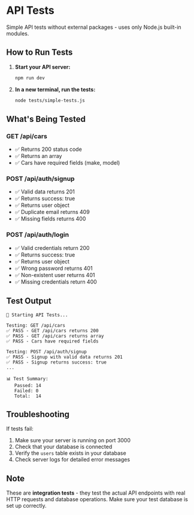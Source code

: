 # API Tests

Simple API tests without external packages - uses only Node.js built-in modules.

## How to Run Tests

1. **Start your API server:**

   ```bash
   npm run dev
   ```

2. **In a new terminal, run the tests:**
   ```bash
   node tests/simple-tests.js
   ```

## What's Being Tested

### GET /api/cars

- ✅ Returns 200 status code
- ✅ Returns an array
- ✅ Cars have required fields (make, model)

### POST /api/auth/signup

- ✅ Valid data returns 201
- ✅ Returns success: true
- ✅ Returns user object
- ✅ Duplicate email returns 409
- ✅ Missing fields returns 400

### POST /api/auth/login

- ✅ Valid credentials return 200
- ✅ Returns success: true
- ✅ Returns user object
- ✅ Wrong password returns 401
- ✅ Non-existent user returns 401
- ✅ Missing credentials return 400

## Test Output

```
🧪 Starting API Tests...

Testing: GET /api/cars
✅ PASS - GET /api/cars returns 200
✅ PASS - GET /api/cars returns array
✅ PASS - Cars have required fields

Testing: POST /api/auth/signup
✅ PASS - Signup with valid data returns 201
✅ PASS - Signup returns success: true
...

📊 Test Summary:
   Passed: 14
   Failed: 0
   Total:  14
```

## Troubleshooting

If tests fail:

1. Make sure your server is running on port 3000
2. Check that your database is connected
3. Verify the `users` table exists in your database
4. Check server logs for detailed error messages

## Note

These are **integration tests** - they test the actual API endpoints with real HTTP requests and database operations. Make sure your test database is set up correctly.
